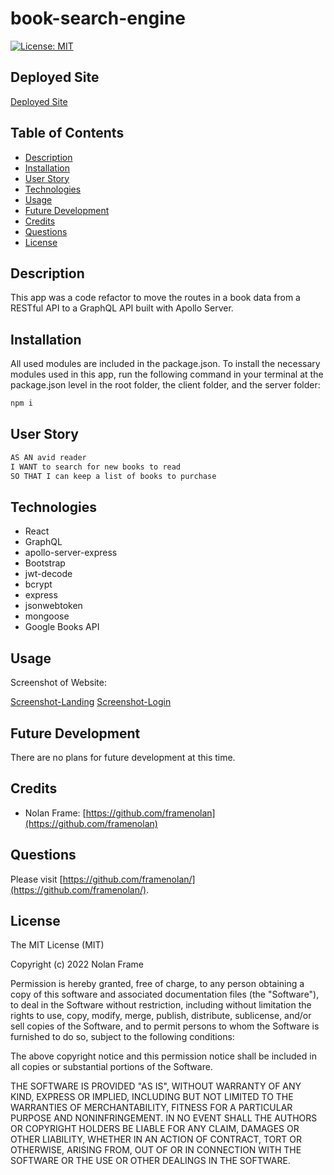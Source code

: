 # book-search-engine

[![License: MIT](https://img.shields.io/badge/License-MIT-blue.svg)](https://opensource.org/licenses/MIT)

## Deployed Site

[Deployed Site](https://secure-escarpment-95043.herokuapp.com/)

## Table of Contents
* [Description](#description)
* [Installation](#installation)
* [User Story](#user-story)
* [Technologies](#technologies)
* [Usage](#usage)
* [Future Development](#future-development)
* [Credits](#credits)
* [Questions](#questions)
* [License](#license)

## Description

This app was a code refactor to move the routes in a book data from a RESTful API to a GraphQL API built with Apollo Server.

## Installation

All used modules are included in the package.json. To install the necessary modules used in this app, run the following command in your terminal at the package.json level in the root folder, the client folder, and the server folder:

```md
npm i
```

## User Story

```md
AS AN avid reader
I WANT to search for new books to read
SO THAT I can keep a list of books to purchase
```

## Technologies

- React
- GraphQL
- apollo-server-express
- Bootstrap
- jwt-decode
- bcrypt
- express
- jsonwebtoken
- mongoose
- Google Books API

## Usage

Screenshot of Website:

[Screenshot-Landing](.Assets/Screenshot-Landing)
[Screenshot-Login](.Assets/Screenshot-Login)

## Future Development

There are no plans for future development at this time.

## Credits

- Nolan Frame: [https://github.com/framenolan](https://github.com/framenolan)

## Questions

Please visit [https://github.com/framenolan/](https://github.com/framenolan/).

## License

The MIT License (MIT)

Copyright (c) 2022 Nolan Frame

Permission is hereby granted, free of charge, to any person obtaining a copy of this software and associated documentation files (the "Software"), to deal in the Software without restriction, including without limitation the rights to use, copy, modify, merge, publish, distribute, sublicense, and/or sell copies of the Software, and to permit persons to whom the Software is furnished to do so, subject to the following conditions:

The above copyright notice and this permission notice shall be included in all copies or substantial portions of the Software.

THE SOFTWARE IS PROVIDED "AS IS", WITHOUT WARRANTY OF ANY KIND, EXPRESS OR IMPLIED, INCLUDING BUT NOT LIMITED TO THE WARRANTIES OF MERCHANTABILITY, FITNESS FOR A PARTICULAR PURPOSE AND NONINFRINGEMENT. IN NO EVENT SHALL THE AUTHORS OR COPYRIGHT HOLDERS BE LIABLE FOR ANY CLAIM, DAMAGES OR OTHER LIABILITY, WHETHER IN AN ACTION OF CONTRACT, TORT OR OTHERWISE, ARISING FROM, OUT OF OR IN CONNECTION WITH THE SOFTWARE OR THE USE OR OTHER DEALINGS IN THE SOFTWARE.


